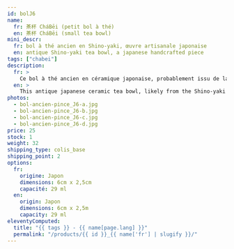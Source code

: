 ```yaml
---
id: bolJ6
name:
  fr: 茶杯 CháBēi (petit bol à thé)
  en: 茶杯 CháBēi (small tea bowl)
mini_descr:
  fr: bol à thé ancien en Shino-yaki, œuvre artisanale japonaise
  en: antique Shino-yaki tea bowl, a japanese handcrafted piece
tags: ["chabei"]
description:
  fr: >
    Ce bol à thé ancien en céramique japonaise, probablement issu de la tradition du Shino-yaki. Ses tons doux et naturels, parsemés de délicates craquelures,<!--more--> évoquent l’authenticité et la simplicité des rituels du thé. Chaque détail raconte une histoire, entre savoir-faire ancestral et beauté intemporelle. Idéal pour savourer votre thé dans une ambiance empreinte de sérénité.
  en: >
    This antique japanese ceramic tea bowl, likely from the Shino-yaki tradition. Its soft, natural tones, adorned with delicate crackles,<!--more--> evoke the authenticity and simplicity of tea rituals. Every detail tells a story of ancestral craftsmanship and timeless beauty. Perfect for enjoying your tea in a serene and contemplative atmosphere.
photos:
  - bol-ancien-pince_J6-a.jpg
  - bol-ancien-pince_J6-b.jpg
  - bol-ancien-pince_J6-c.jpg
  - bol-ancien-pince_J6-d.jpg
price: 25
stock: 1
weight: 32
shipping_type: colis_base
shipping_point: 2
options:
  fr:
    origine: Japon
    dimensions: 6cm x 2,5cm
    capacité: 29 ml
  en:
    origin: Japon
    dimensions: 6cm x 2,5m
    capacity: 29 ml
eleventyComputed:
  title: "{{ tags }} - {{ name[page.lang] }}"
  permalink: "/products/{{ id }}_{{ name['fr'] | slugify }}/"
---
```

